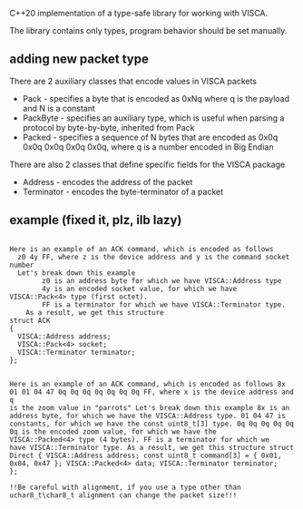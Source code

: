 C++20 implementation of a type-safe library for working with VISCA.

The library contains only types, program behavior should be set manually.

## adding new packet type
There are 2 auxiliary classes that encode values in VISCA packets
* Pack <N> - specifies a byte that is encoded as 0xNq where q is the payload and N is a constant
* PackByte - specifies an auxiliary type, which is useful when parsing a protocol by byte-by-byte, inherited from Pack
* Packed<N> - specifies a sequence of N bytes that are encoded as 0x0q 0x0q 0x0q 0x0q 0x0q, where q is a number encoded in Big Endian

There are also 2 classes that define specific fields for the VISCA package
* Address - encodes the address of the packet
* Terminator - encodes the byte-terminator of a packet
## example (fixed it, plz, ilb lazy)
<code>
Here is an example of an ACK command, which is encoded as follows
  z0 4y FF, where z is the device address and y is the command socket number
  Let's break down this example
		z0 is an address byte for which we have VISCA::Address type
		4y is an encoded socket value, for which we have VISCA::Pack<4> type (first octet).
		FF is a terminator for which we have VISCA::Terminator type.
	As a result, we get this structure
struct ACK
{
  VISCA::Address address;
  VISCA::Pack<4> socket;
  VISCA::Terminator terminator;
};

 Here is an example of an ACK command, which is encoded as follows
		8x 01 01 04 47 0q 0q 0q 0q 0q 0q 0q FF, where x is the device address and q is the zoom value in "parrots"
	Let's break down this example
    8x is an address byte, for which we have the VISCA::Address type.
    01 04 47 is constants, for which we have the const uint8_t[3] type.
    0q 0q 0q 0q 0q 0q is the encoded zoom value, for which we have the VISCA::Packed<4> type (4 bytes).
    FF is a terminator for which we have VISCA::Terminator type.
	As a result, we get this structure
	struct Direct
	{
		VISCA::Address address;
		const uint8_t command[3] = { 0x01, 0x04, 0x47 };
		VISCA::Packed<4> data;
		VISCA::Terminator terminator;
	};
</code>
	
	!!Be careful with alignment, if you use a type other than uchar8_t\char8_t alignment can change the packet size!!!
